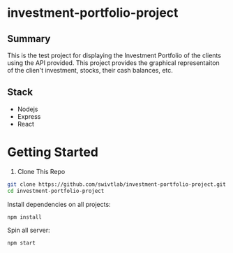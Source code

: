 # investment-portfolio-project

## Summary
This is the test project for displaying the Investment Portfolio of the clients using the API provided. This project provides the graphical representaiton of the clien't investment, stocks, their cash balances, etc.

## Stack
- Nodejs
- Express
- React

# Getting Started

1. Clone This Repo
```sh
git clone https://github.com/swivtlab/investment-portfolio-project.git
cd investment-portfolio-project
```

Install dependencies on all projects:
```sh
npm install
```

Spin all server:
```sh
npm start
```

